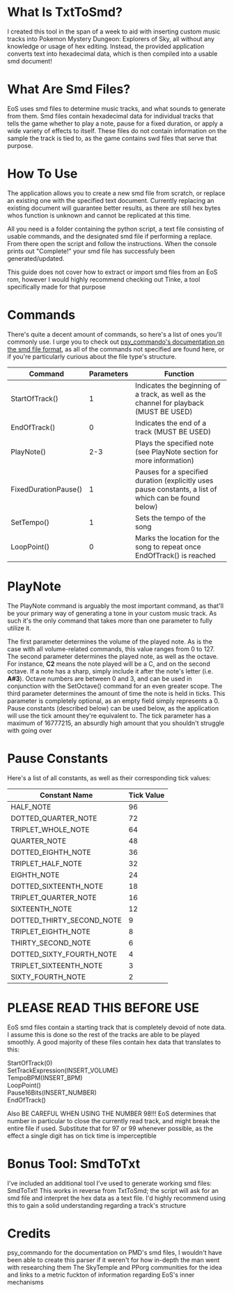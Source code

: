 # What Is TxtToSmd?

I created this tool in the span of a week to aid with inserting custom music tracks into Pokemon Mystery Dungeon: Explorers of Sky, all without any knowledge or usage of hex editing. Instead, the provided application converts text into hexadecimal data, which is then compiled into a usable smd document!

# What Are Smd Files?

EoS uses smd files to determine music tracks, and what sounds to generate from them. Smd files contain hexadecimal data for individual tracks that tells the game whether to play a note, pause for a fixed duration, or apply a wide variety of effects to itself. These files do not contain information on the sample the track is tied to, as the game contains swd files that serve that purpose.

# How To Use

The application allows you to create a new smd file from scratch, or replace an existing one with the specified text document. Currently replacing an existing document will guarantee better results, as there are still hex bytes whos function is unknown and cannot be replicated at this time.

All you need is a folder containing the python script, a text file consisting of usable commands, and the designated smd file if performing a replace. From there open the script and follow the instructions. When the console prints out "Complete!" your smd file has successfuly been generated/updated.

This guide does not cover how to extract or import smd files from an EoS rom, however I would highly recommend checking out Tinke, a tool specifically made for that purpose

# Commands

There's quite a decent amount of commands, so here's a list of ones you'll commonly use. I urge you to check out [psy_commando's documentation on the smd file format](https://projectpokemon.org/docs/mystery-dungeon-nds/dse-smdl-format-r13/#Trk_Chunk), as all of the commands not specified are found here, or if you're particularly curious about the file type's structure.
 
| Command | Parameters | Function |
| --- | --- | --- |
| StartOfTrack() | 1 | Indicates the beginning of a track, as well as the channel for playback (MUST BE USED) |
| EndOfTrack() | 0 | Indicates the end of a track (MUST BE USED) |
| PlayNote()| 2-3 | Plays the specified note (see PlayNote section for more information) |
| FixedDurationPause() | 1 | Pauses for a specified duration (explicitly uses pause constants, a list of which can be found below) |
| SetTempo() | 1 | Sets the tempo of the song |
| LoopPoint() | 0 | Marks the location for the song to repeat once EndOfTrack() is reached |

# PlayNote

The PlayNote command is arguably the most important command, as that'll be your primary way of generating a tone in your custom music track. As such it's the only command that takes more than one parameter to fully utilize it.

The first parameter determines the volume of the played note. As is the case with all volume-related commands, this value ranges from 0 to 127. The second parameter determines the played note, as well as the octave. For instance, **C2** means the note played will be a C, and on the second octave. If a note has a sharp, simply include it after the note's letter (i.e. **A#3**). Octave numbers are between 0 and 3, and can be used in conjunction with the SetOctave() command for an even greater scope. The third parameter determines the amount of time the note is held in ticks. This parameter is completely optional, as an empty field simply represents a 0. Pause constants (described below) can be used below, as the application will use the tick amount they're equivalent to. The tick parameter has a maximum of 16777215, an absurdly high amount that you shouldn't struggle with going over

# Pause Constants

Here's a list of all constants, as well as their corresponding tick values:

| Constant Name | Tick Value |
| --- | --- |
| HALF_NOTE | 96 |
| DOTTED_QUARTER_NOTE | 72 |
| TRIPLET_WHOLE_NOTE | 64 |
| QUARTER_NOTE | 48 |
| DOTTED_EIGHTH_NOTE | 36 |
| TRIPLET_HALF_NOTE | 32 |
| EIGHTH_NOTE | 24 |
| DOTTED_SIXTEENTH_NOTE | 18 |
| TRIPLET_QUARTER_NOTE | 16 |
| SIXTEENTH_NOTE | 12 |
| DOTTED_THIRTY_SECOND_NOTE | 9 |
| TRIPLET_EIGHTH_NOTE | 8 |
| THIRTY_SECOND_NOTE | 6 |
| DOTTED_SIXTY_FOURTH_NOTE | 4 |
| TRIPLET_SIXTEENTH_NOTE | 3 |
| SIXTY_FOURTH_NOTE | 2 |

# PLEASE READ THIS BEFORE USE

EoS smd files contain a starting track that is completely devoid of note data. I assume this is done so the rest of the tracks are able to be played smoothly. A good majority of these files contain hex data that translates to this:

StartOfTrack(0)<br/>
SetTrackExpression(INSERT_VOLUME)<br/>
TempoBPM(INSERT_BPM)<br/>
LoopPoint()<br/>
Pause16Bits(INSERT_NUMBER)<br/>
EndOfTrack()

Also BE CAREFUL WHEN USING THE NUMBER 98!!! EoS determines that number in particular to close the currently read track, and might break the entire file if used. Substitute that for 97 or 99 whenever possible, as the effect a single digit has on tick time is imperceptible

# Bonus Tool: SmdToTxt

I've included an additional tool I've used to generate working smd files: SmdToTxt! This works in reverse from TxtToSmd; the script will ask for an smd file and interpret the hex data as a text file. I'd highly recommend using this to gain a solid understanding regarding a track's structure

# Credits

psy_commando for the documentation on PMD's smd files, I wouldn't have been able to create this parser if it weren't for how in-depth the man went with researching them
The SkyTemple and PPorg communities for the idea and links to a metric fuckton of information regarding EoS's inner mechanisms
